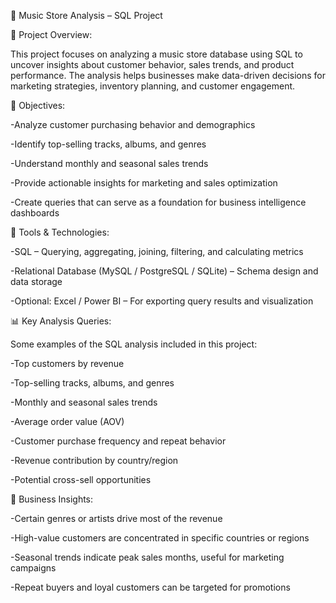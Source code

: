 🎵 Music Store Analysis – SQL Project



🚀 Project Overview:

This project focuses on analyzing a music store database using SQL to uncover insights about customer behavior, sales trends, and product performance. The analysis helps businesses make data-driven decisions for marketing strategies, inventory planning, and customer engagement.

🎯 Objectives:

-Analyze customer purchasing behavior and demographics

-Identify top-selling tracks, albums, and genres

-Understand monthly and seasonal sales trends

-Provide actionable insights for marketing and sales optimization

-Create queries that can serve as a foundation for business intelligence dashboards

🧰 Tools & Technologies:

-SQL – Querying, aggregating, joining, filtering, and calculating metrics

-Relational Database (MySQL / PostgreSQL / SQLite) – Schema design and data storage

-Optional: Excel / Power BI – For exporting query results and visualization


📊 Key Analysis Queries:

Some examples of the SQL analysis included in this project:

-Top customers by revenue

-Top-selling tracks, albums, and genres

-Monthly and seasonal sales trends

-Average order value (AOV)

-Customer purchase frequency and repeat behavior

-Revenue contribution by country/region

-Potential cross-sell opportunities

🧠 Business Insights:

-Certain genres or artists drive most of the revenue

-High-value customers are concentrated in specific countries or regions

-Seasonal trends indicate peak sales months, useful for marketing campaigns

-Repeat buyers and loyal customers can be targeted for promotions
